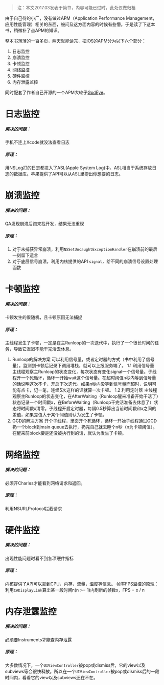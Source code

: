 > 注：本文2017.03发表于简书，内容可能已过时，此处仅做归档

由于自己待的小厂，没有做过APM（Application Performance Management，应用性能管理）相关的东西，被问及这方面内容的时候有些懵，于是读了下这本书，稍微补了点APM的知识。

整本书薄薄的一百多页，两天就能读完，把iOS的APM分为以下六个部分：
1. 日志监控
2. 崩溃监控
3. 卡顿监控
4. 网络监控
5. 硬件监控
6. 内存泄露监控

同时配套了作者自己开源的一个APM大轮子[GodEye](https://github.com/zixun/GodEye)。

# 日志监控
##### 解决的问题：
手机不连上Xcode就没法查看日志
##### 原理：
用NSLog打的日志都进入了ASL(Apple System Log)中。ASL相当于系统存放日志的数据库。苹果提供了API可以从ASL里捞出你想要的日志。

# 崩溃监控
##### 解决的问题：
QA发现崩溃后跑来找开发，结果无法重现
##### 原理：
1. 对于未捕获异常崩溃，利用`NSSetUncaughtExceptionHandler`在崩溃前的最后一刻留下遗言
2. 对于底层信号崩溃，利用内核提供的API `signal`，给不同的崩溃信号设置处理函数

# 卡顿监控
##### 解决的问题：
卡顿发生的很随机，且卡顿原因无法捕捉
##### 原理：
主线程发生了卡顿，一定是在主Runloop的一次迭代中，执行了一个很长时间的任务，导致它迟迟不能干完活去休息。
1. Runloop的解决方案
可以利用信号量，或者定时器的方式（书中利用了信号量）。监测到卡顿后记录下调用堆栈，就可以上报服务端了。
1.1 利用信号量
主线程观察主Runloop的状态变化，每次状态有变化signal一个信号量。子线程开一个死循环，循环一开始wait这个信号量。在超时阈值n秒内等到信号量的话说明这次不卡，开启下次迭代。如果n秒内没等到信号量而超时，说明可能有点卡，记一笔，连续5次这样的话就算一次卡顿。
1.2 利用定时器
主线程观察主Runloop的状态变化，在AfterWaiting（Runloop醒来准备开始干活了）状态记录一个时间戳x，在BeforeWaiting（Runloop干完活准备去休息了）状态将时间戳x清零。子线程开启定时器，每隔0.5秒算出当前时间戳和x之间的差值，如果差值大于某个阈值则认为发生了卡顿。
2. GCD的解决方案
开个子线程，里面开个死循环，循环一开始子线程通过GCD扔一个block到main queue去执行，扔完自己就去睡个n秒（n为卡顿阈值）。在醒来前block要是还没被执行到的话，就认为发生了卡顿。

# 网络监控
##### 解决的问题：
必须开Charles才能看到网络请求和返回。
##### 原理：
利用NSURLProtocol拦截请求

# 硬件监控
##### 解决的问题：
出现性能问题时看不到各项硬件指标
##### 原理：
内核提供了API可以拿到CPU，内存，流量，温度等信息。
帧率FPS监控的原理：利用`CADisplayLink`算出某一段时间n(n >= 1)内刷新的帧数x，FPS = x / n

# 内存泄露监控
##### 解决的问题：
必须要Instruments才能查内存泄露
##### 原理：
大多数情况下，一个`UIViewController`被pop或dismiss后，它的view以及subviews等会很快释放。所以在一个`UIViewController`被pop或dismiss后的一段时间内，看看它的view以及subviews还在不在。